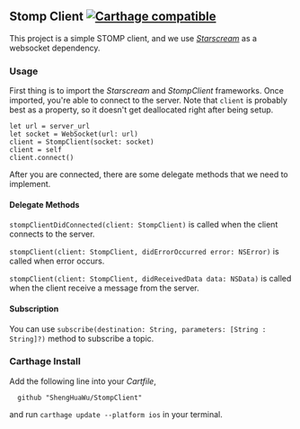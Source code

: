 ## Stomp Client [![Carthage compatible](https://img.shields.io/badge/Carthage-compatible-4BC51D.svg?style=flat)](https://github.com/Carthage/Carthage)
This project is a simple STOMP client,
and we use [_Starscream_](https://github.com/daltoniam/starscream) as a websocket dependency.

### Usage
First thing is to import the _Starscream_ and _StompClient_ frameworks.
Once imported, you're able to connect to the server. Note that `client` is probably best as a property, so it doesn't get deallocated right after being setup.

    let url = server_url
    let socket = WebSocket(url: url)
    client = StompClient(socket: socket)
    client = self
    client.connect()

After you are connected, there are some delegate methods that we need to implement.

#### Delegate Methods
`stompClientDidConnected(client: StompClient)` is called when the client connects to the server.

`stompClient(client: StompClient, didErrorOccurred error: NSError)` is called when error occurs.

`stompClient(client: StompClient, didReceivedData data: NSData)` is called when the client receive a message from the server.

#### Subscription
You can use `subscribe(destination: String, parameters: [String : String]?)` method to subscribe a topic.

### Carthage Install
Add the following line into your _Cartfile_,

      github "ShengHuaWu/StompClient"

and run `carthage update --platform ios` in your terminal.
